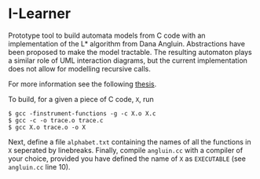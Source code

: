 # I-Learner
Prototype tool to build automata models from C code with an implementation of the L* algorithm from Dana Angluin.
Abstractions have been proposed to make the model tractable. The resulting automaton plays a similar role of UML interaction diagrams, but the current implementation does not allow for modelling recursive calls.

For more information see the following [thesis](https://theses.liacs.nl/pdf/DanielFokkinga.pdf).


To build, for a given a piece of C code, `X`, run
```
$ gcc -finstrument-functions -g -c X.o X.c
$ gcc -c -o trace.o trace.c
$ gcc X.o trace.o -o X
```
Next, define a file `alphabet.txt` containing the names of all the functions in `X` seperated by linebreaks.
Finally, compile `angluin.cc` with a compiler of your choice, provided you have defined the name of `X` as `EXECUTABLE` (see `angluin.cc` line 10).